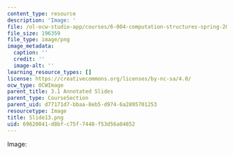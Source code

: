 ```yaml
---
content_type: resource
description: 'Image: '
file: /ol-ocw-studio-app/courses/6-004-computation-structures-spring-2017/69620041d8bfc75f7440f53d56a04852_Slide13.png
file_size: 196359
file_type: image/png
image_metadata:
  caption: ''
  credit: ''
  image-alt: ''
learning_resource_types: []
license: https://creativecommons.org/licenses/by-nc-sa/4.0/
ocw_type: OCWImage
parent_title: 3.1 Annotated Slides
parent_type: CourseSection
parent_uid: d77171d7-bbaa-8eb5-d974-6a2895701253
resourcetype: Image
title: Slide13.png
uid: 69620041-d8bf-c75f-7440-f53d56a04852
---
```

Image: 